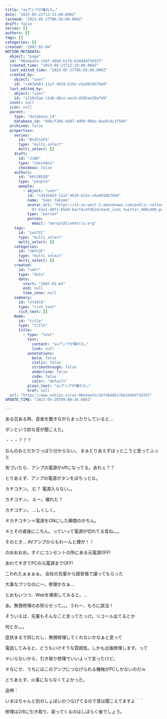 ```yaml
---
title: "avアンプが壊れた…"
date: "2023-05-21T12:33:00.000Z"
lastmod: "2023-05-27T06:56:00.000Z"
draft: false
series: []
authors: []
tags: []
categories: []
created: "2007-02-04"
NOTION_METADATA:
  object: "page"
  id: "90a4aafe-c56f-48dd-b17b-634d4df3d33f"
  created_time: "2023-05-21T12:33:00.000Z"
  last_edited_time: "2023-05-27T06:56:00.000Z"
  created_by:
    object: "user"
    id: "c443eb63-11a7-4629-b15e-c6ad918b79a0"
  last_edited_by:
    object: "user"
    id: "1219c5ae-11d8-48ce-aec6-d385ae29af49"
  cover: null
  icon: null
  parent:
    type: "database_id"
    database_id: "9dbcf20b-4d97-4d69-98ba-8ae9c8c1f58d"
  archived: false
  properties:
    series:
      id: "B%3C%3FS"
      type: "multi_select"
      multi_select: []
    draft:
      id: "JiWU"
      type: "checkbox"
      checkbox: false
    authors:
      id: "bK%3B%5B"
      type: "people"
      people:
        - object: "user"
          id: "c443eb63-11a7-4629-b15e-c6ad918b79a0"
          name: "Saki Yakumo"
          avatar_url: "https://s3-us-west-2.amazonaws.com/public.notion-static.com/3ad1c4\
            97-61e1-48f1-85e8-6acf4c4fdb2d/maoh_icon_twitter_400x400.png"
          type: "person"
          person:
            email: "marqut@ziomatrix.org"
    tags:
      id: "jw%7CC"
      type: "multi_select"
      multi_select: []
    categories:
      id: "nbY%3F"
      type: "multi_select"
      multi_select: []
    created:
      id: "vmFr"
      type: "date"
      date:
        start: "2007-02-04"
        end: null
        time_zone: null
    summary:
      id: "x%3AlD"
      type: "rich_text"
      rich_text: []
    Name:
      id: "title"
      type: "title"
      title:
        - type: "text"
          text:
            content: "avアンプが壊れた…"
            link: null
          annotations:
            bold: false
            italic: false
            strikethrough: false
            underline: false
            code: false
            color: "default"
          plain_text: "avアンプが壊れた…"
          href: null
  url: "https://www.notion.so/av-90a4aafec56f48ddb17b634d4df3d33f"
UPDATE_TIME: "2023-05-28T09:00:36.086Z"

---
```

<link rel="stylesheet" href="https://cdn.jsdelivr.net/npm/katex@0.16.2/dist/katex.min.css" integrity="sha384-bYdxxUwYipFNohQlHt0bjN/LCpueqWz13HufFEV1SUatKs1cm4L6fFgCi1jT643X" crossorigin="anonymous">


ある日ある時、音楽を聴きながらまったりしていると…


ボンという妙な音が聞こえた。


・・・？？？


なんのおとだかさっぱり分からない。 まぁとりあえずほっとこうと思ってふっと


気づいたら、アンプの電源がoffになってる。あれぇ？？


とりあえず、アンプの電源ボタンをぽちっとな。


カチコチン。 む？ 電源入らない。。


カチコチン。 えー。壊れた？


カチコチン。 …しくしく。


＃カチコチン＝電源をONにした瞬間のかちん。


＃とその直後にこちん。っていって電源が切れてる音ね。。。


そのとき… AVアンプからもわーんと煙が！！


のおおおお。すぐにコンセントの所にある元電源OFF!


あわてすぎてPCの元電源までOFF!


こわれたぁぁぁぁ。 会社の先輩から超安値で譲ってもらった


大事なブツなのにー。修理かなぁ…


とおもいつつ、Webを検索してみると。…


あ。無償修理のお知らせって。。。うわー、もろに該当！


そういえば、先輩もそんなこと言ってたっけ。リコール出てるとか


何とか。。。


症状まるで同じだし、無償修理してくれないかなぁと思って


電話してみると、どうもいけそうな雰囲気。しかも出張修理します。って


＃いらないから、引き取り修理でいいよって言ったけど。


＃なにせ、うちにはこのアンプにつなげられる機械がPCしかないのだｗ


とりあえず、火事にならなくてよかった。


追伸：


いまはちゃんと別のしょぼいのつなげてるので音は聞こえてますよ＾＾


修理は2/6に引き取り、戻ってくるのはしばらく後でしょう。


